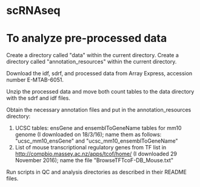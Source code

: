 # scRNAseq

# To analyze pre-processed data

Create a directory called "data" within the current directory. Create a directory called "annotation_resources" within the current directory.

Download the idf, sdrf, and processed data from Array Express, accession number E-MTAB-6051.

Unzip the processed data and move both count tables to the data directory with the sdrf and idf files.

Obtain the necessary annotation files and put in the annotation_resources directory:
1. UCSC tables: ensGene and ensemblToGeneName tables for mm10 genome (I downloaded on 18/3/16); name them as follows: "ucsc_mm10_ensGene" and "ucsc_mm10_ensemblToGeneName"
2. List of mouse transcriptional regulatory genes from TF list in http://compbio.massey.ac.nz/apps/tcof/home/ (I downloaded 29 November 2016); name the file "BrowseTFTcoF-DB_Mouse.txt"

Run scripts in QC and analysis directories as described in their README files.


